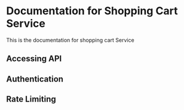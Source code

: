 # Documentation for Shopping Cart Service

This is the documentation for shopping cart Service

## Accessing API

## Authentication

## Rate Limiting
